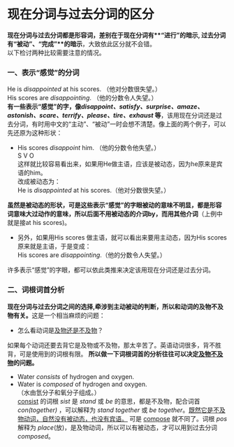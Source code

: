 # 现在分词与过去分词的区分

<b>现在分词与过去分词都是形容词，差别在于**现在分词**有**“进行”**的暗示, **过去分词**有**“被动”、“完成”**的暗示</b>，大致依此区分就不会错。   
以下检讨两种比较需要注意的情况。  

### 一、表示“感觉”的分词


He is <em>disappointed</em> at his scores. （他对分数很失望。）  
His scores are <em>disappointing</em>. （他的分数令人失望。）  
<b>有一些**表示“感觉”的字**，像<em>disappoint、satisfy、surprise、amaze、 astonish、scare、terrify、please、tire、exhaust</em> 等</b>，该用现在分词还是过去分词，有时用中文的“主动”、“被动”一时会想不清楚。像上面的两个例子，可以先还原为这种形状：  
>  
- His scores <em>disappoint</em> him. （他的分数令他失望。）  
S V O  
这样就比较容易看出来，如果用He做主语，应该是被动态，因为he原来是宾语的him。  
改成被动态为：  
He is <em>disappointed</em> at his scores.（他对分数很失望。）  

<b>虽然是被动态的形状，可是这些表示“感觉”的字眼**被动的意味不明显**，都是**形容词意味大过动作的意味**，所以后面不用被动态的介词by，而用其他介词</b>（上例中就是接at his scores)。
>  
- 另外，如果用His scores 做主语，就可以看出来要用主动态，因为His scores原来就是主语，于是变成：  
His scores are <em>disappointing</em>.（他的分数令人失望。）  

许多表示“感觉”的字眼，都可以依此类推来决定该用现在分词还是过去分词。

### 二、词根词首分析


<b>**现在分词**与**过去分词**之间的选择,**牵涉到主动被动的判断**，所以和**动词的及物不及物**有关。</b>这是一个相当麻烦的问题：  
- 怎么看动词是<u>及物还是不及物</u>？ 

如果每个动词还要去背它是及物或不及物，那太辛苦了。英语动词很多，背不胜背，可是使用到的词根有限。 <b>所以**做一下词根词首的分析**往往可以决定<u>及物不及物</u>的问题。</b>  
>  
- Water <em>consists</em> of hydrogen and oxygen.  
- Water is <em>composed</em> of hydrogen and oxygen.  
（水由氫分子和氧分子组成。）  
<u>consist</u> 的词根 <em>sist</em> 是 <em>stand</em> 或 <em>be</em> 的意思，都是不及物，配合词首  <em>con(together)</em> ，可以解释为 <em>stand together</em> 或 <em>be together</em>。<u>既然它是不及物动词，自然没有被动态，也没有宾语。</u>
可是 <u>compose</u> 就不同了。词根 <em>pos</em> 解释为 <em>place</em>(放)，是及物动词，所以可以有被动态，才可以用到过去分词 <em>composed</em>。